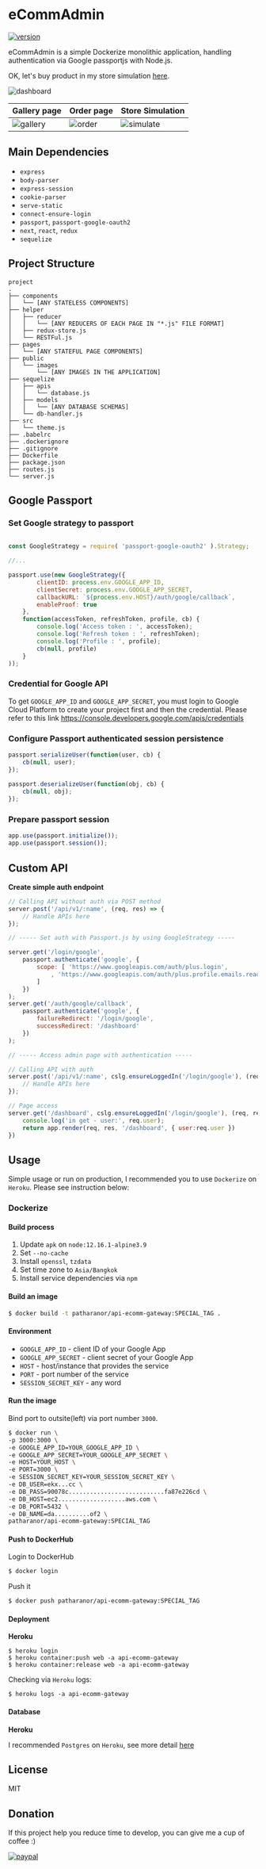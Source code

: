 # **eCommAdmin**
[![version](https://img.shields.io/badge/version-v0.4.0-green.svg)](https://github.com/patharanordev/api-ecomm-gateway/commit/02bafca8f46c02edf31f873ef2e8cf07b7e1d2ae)

eCommAdmin is a simple Dockerize monolithic application, handling authentication via Google passportjs with Node.js.

OK, let's buy product in my store simulation [here](https://api-ecomm-gateway.herokuapp.com/simulate).

![dashboard](./assets/ss-eCommAdmin.png)

| Gallery page                           | Order page                           | Store Simulation                        |   
| ------------------------------------ | ------------------------------------ | --------------------------------------- |
| ![gallery](./assets/ss-gallery-page.png) | ![order](./assets/ss-order-page.png) | ![simulate](./assets/ss-simulate-page.png) |

## **Main Dependencies**

 - `express`
 - `body-parser`
 - `express-session`
 - `cookie-parser`
 - `serve-static`
 - `connect-ensure-login`
 - `passport`, `passport-google-oauth2`
 - `next`, `react`, `redux`
 - `sequelize`

## **Project Structure**

```
project
.
├── components
│   └── [ANY STATELESS COMPONENTS]
├── helper
│   ├── reducer
│   │   └── [ANY REDUCERS OF EACH PAGE IN "*.js" FILE FORMAT]
│   ├── redux-store.js
│   └── RESTFul.js
├── pages
│   └── [ANY STATEFUL PAGE COMPONENTS]
├── public
│   └── images
│       └── [ANY IMAGES IN THE APPLICATION]
├── sequelize
│   ├── apis
│   │   └── database.js
│   ├── models
│   │   └── [ANY DATABASE SCHEMAS]
│   └── db-handler.js
├── src
│   └── theme.js
├── .babelrc
├── .dockerignore
├── .gitignore
├── Dockerfile
├── package.json
├── routes.js
└── server.js
```

## **Google Passport**

### **Set Google strategy to passport**

```js

const GoogleStrategy = require( 'passport-google-oauth2' ).Strategy;

//...

passport.use(new GoogleStrategy({
        clientID: process.env.GOOGLE_APP_ID,
        clientSecret: process.env.GOOGLE_APP_SECRET,
        callbackURL: `${process.env.HOST}/auth/google/callback`, 
        enableProof: true
    },
    function(accessToken, refreshToken, profile, cb) {
        console.log('Access token : ', accessToken);
        console.log('Refresh token : ', refreshToken);
        console.log('Profile : ', profile);
        cb(null, profile)
    }
));
```

### Credential for Google API

To get `GOOGLE_APP_ID` and `GOOGLE_APP_SECRET`, you must login to Google Cloud Platform to create your project first and then the credential. Please refer to this link https://console.developers.google.com/apis/credentials

### **Configure Passport authenticated session persistence**

```js
passport.serializeUser(function(user, cb) {
    cb(null, user);
});
  
passport.deserializeUser(function(obj, cb) {
    cb(null, obj);
});
```

### **Prepare passport session**

```js
app.use(passport.initialize());
app.use(passport.session());
```

## **Custom API**

**Create simple auth endpoint**

```js
// Calling API without auth via POST method
server.post('/api/v1/:name', (req, res) => {
    // Handle APIs here
});

// ----- Set auth with Passport.js by using GoogleStrategy -----

server.get('/login/google', 
    passport.authenticate('google', { 
        scope: [ 'https://www.googleapis.com/auth/plus.login',
            , 'https://www.googleapis.com/auth/plus.profile.emails.read' 
        ]
    })
);
server.get('/auth/google/callback',
    passport.authenticate('google', { 
        failureRedirect: '/login/google',
        successRedirect: '/dashboard'
    })
);

// ----- Access admin page with authentication -----

// Calling API with auth
server.post('/api/v1/:name', cslg.ensureLoggedIn('/login/google'), (req, res) => {
    // Handle APIs here
});

// Page access
server.get('/dashboard', cslg.ensureLoggedIn('/login/google'), (req, res) => {
    console.log('in get - user:', req.user);
    return app.render(req, res, '/dashboard', { user:req.user })
})

```

## **Usage**

Simple usage or run on production, I recommended you to use `Dockerize` on `Heroku`. Please see instruction below:

### **Dockerize**

#### **Build process** 

 1. Update `apk` on `node:12.16.1-alpine3.9`
 2. Set `--no-cache` 
 3. Install `openssl`, `tzdata`
 4. Set time zone to `Asia/Bangkok`
 5. Install service dependencies via `npm` 

#### **Build an image**

```bash
$ docker build -t patharanor/api-ecomm-gateway:SPECIAL_TAG .
```
#### **Environment**

 - `GOOGLE_APP_ID` - client ID of your Google App
 - `GOOGLE_APP_SECRET` - client secret of your Google App
 - `HOST` - host/instance that provides the service
 - `PORT` - port number of the service
 - `SESSION_SECRET_KEY` - any word

#### **Run the image**

Bind port to outsite(left) via port number `3000`.

```bash
$ docker run \
-p 3000:3000 \
-e GOOGLE_APP_ID=YOUR_GOOGLE_APP_ID \
-e GOOGLE_APP_SECRET=YOUR_GOOGLE_APP_SECRET \
-e HOST=YOUR_HOST \
-e PORT=3000 \
-e SESSION_SECRET_KEY=YOUR_SESSION_SECRET_KEY \
-e DB_USER=ekx...cc \
-e DB_PASS=90078c...........................fa87e226cd \
-e DB_HOST=ec2...................aws.com \
-e DB_PORT=5432 \
-e DB_NAME=da..........of2 \
patharanor/api-ecomm-gateway:SPECIAL_TAG
```

#### **Push to DockerHub**

Login to DockerHub

```bash
$ docker login
```

Push it
```bash
$ docker push patharanor/api-ecomm-gateway:SPECIAL_TAG
```

#### **Deployment**

**Heroku**

```
$ heroku login
$ heroku container:push web -a api-ecomm-gateway
$ heroku container:release web -a api-ecomm-gateway
```
Checking via `Heroku` logs:
```
$ heroku logs -a api-ecomm-gateway
```

#### **Database**

**Heroku**

I recommended `Postgres` on `Heroku`, see more detail [here](https://www.heroku.com/postgres)

## **License**

MIT

## **Donation**
If this project help you reduce time to develop, you can give me a cup of coffee :) 

[![paypal](https://www.paypalobjects.com/en_US/i/btn/btn_donateCC_LG.gif)](https://www.paypal.com/cgi-bin/webscr?cmd=_s-xclick&hosted_button_id=A8YE92K9QM7NA)
